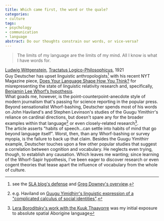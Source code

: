 ```yaml
---
title: Which came first, the word or the quale?
categories:
- culture
tags:
- psychology
- communication
- language
abstract: Do our thoughts constrain our words, or vice-versa?
---
```


> The limits of my language are the limits of my mind. All I know is what I have words for.

[Ludwig Wittgenstein][1], [Tractatus Logico-Philosophicus][2], 1921  
Guy Deutscher has upset linguistic anthropologists[^1] with his recent NYT Magazine piece, [Does Your Language Shape How You Think?][5] for misrepresenting the state of linguistic relativity research and, specifically, [Benjamin Lee Whorf’s hypothesis][6].  
What goads me, however, is the point-counterpoint-anecdote style of modern journalism that's passing for science reporting in the popular press.  Beyond sensationalist Whorf-bashing, Deutscher spends most of his words on John Haviland's and Stephen Levinson's studies of the Guugu Yimithirr's reliance on cardinal directions, but doesn't spare any for the broader examples within that language[^2] or even closely-related research[^3].  
The article asserts "habits of speech…can settle into habits of mind that go beyond language itself".  Worst, then, than any Whorf-bashing or survey myopia, is the failure to back up that claim.  Besides the Guugu Yimithirr example, Deutscher touches upon a few other popular studies that suggest a correlation between cognition and vocabulary.  He neglects even trying, though, to establish any causation.  Which leaves me wanting; since learning of the Whorf-Sapir hypothesis, I've been eager to discover research or even cogent theories that tease apart the influence of vocabulary from the whole of culture.

   [1]: http://plato.stanford.edu/entries/wittgenstein/
   [2]: http://www.gutenberg.org/etext/5740
   [3]: http://www.linguisticanthropology.org/2010/09/01/linguistic-relativity-whorf-linguistic-anthropology/
   [4]: http://neuroanthropology.net/2010/08/31/the-new-linguistic-relativism-guy-deutscher-in-the-nytimes/
   [5]: http://www.nytimes.com/2010/08/29/magazine/29language-t.html?_r=1
   [6]: http://plato.stanford.edu/entries/relativism/supplement2.html
   [7]: http://www.anthro.ucsd.edu/~jhaviland/Publications/How2TalkGY/How2TalkBiL.pdf
   [8]: http://www.edge.org/3rd_culture/boroditsky09/boroditsky09_index.html


[^1]: see the [SLA blog's defense][3] and [Greg Downey's overview][4].
[^2]: e.g. Haviland on [Guugu Yimidhirr's linguistic expression of  a "complicated calculus of social identities"][7].
[^3]: [Lera Boroditsky's work with the Kuuk Thaayorre][8] was my initial exposure to absolute spatial Aborigine language
